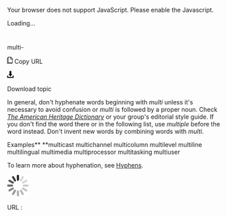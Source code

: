 Your browser does not support JavaScript. Please enable the Javascript.

Loading...

# 

multi-

![Copy URL](multi_files/Copy.png)
Copy URL

![Download](multi_files/Download.png)

Download topic

In general, don't hyphenate words beginning with *multi* unless it's necessary to avoid confusion or *multi* is followed by a proper noun. Check [*The American Heritage Dictionary*](https://ahdictionary.com/) or your group's editorial style guide. If you don't find the word there or in the following list, use *multiple* before the word instead. Don't invent new words by combining words with *multi*.

Examples**
**multicast 
multichannel 
multicolumn 
multilevel 
multiline 
multilingual 
multimedia 
multiprocessor 
multitasking 
multiuser

To learn more about hyphenation, see [Hyphens](https://worldready.cloudapp.net/Styleguide/Read?id=2700&topicid=28765).

![In progress](multi_files/activity-large.gif)

URL :
